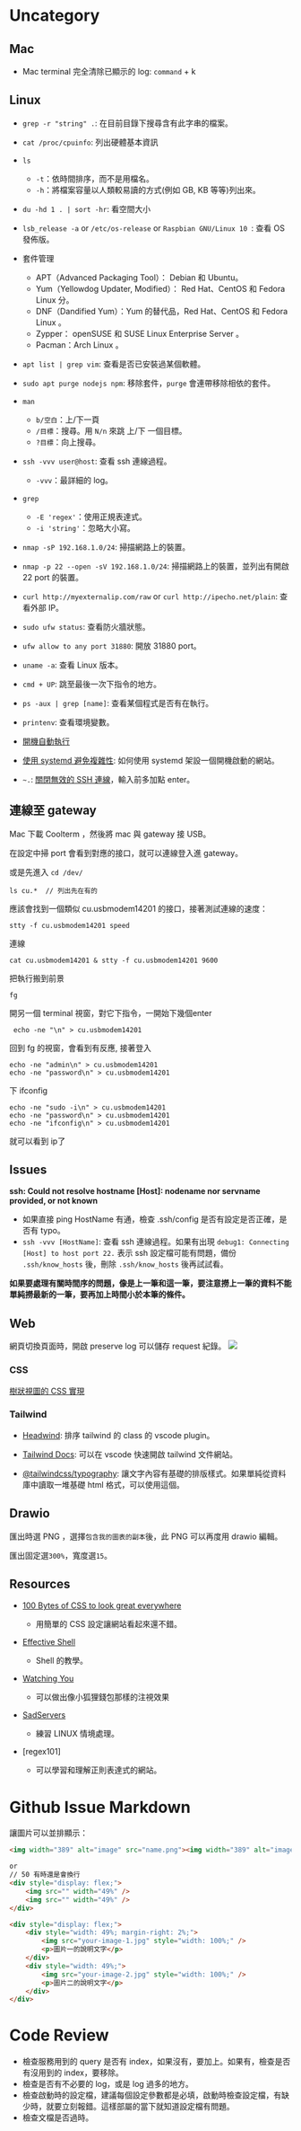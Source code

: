 # Uncategory


## Mac

- Mac terminal 完全清除已顯示的 log: `command` + k

## Linux  

- `grep -r "string" .`: 在目前目錄下搜尋含有此字串的檔案。
- `cat /proc/cpuinfo`: 列出硬體基本資訊  
- `ls`
  - `-t`：依時間排序，而不是用檔名。
  - `-h`：將檔案容量以人類較易讀的方式(例如 GB, KB 等等)列出來。
- `du -hd 1 . | sort -hr`: 看空間大小  
- `lsb_release -a` or `/etc/os-release` or `Raspbian GNU/Linux 10 `: 查看 OS 發佈版。  
- 套件管理  
  - APT（Advanced Packaging Tool）： Debian 和 Ubuntu。  
  - Yum（Yellowdog Updater, Modified）： Red Hat、CentOS 和 Fedora Linux 分。  
  - DNF（Dandified Yum）：Yum 的替代品，Red Hat、CentOS 和 Fedora Linux 。  
  - Zypper： openSUSE 和 SUSE Linux Enterprise Server 。  
  - Pacman：Arch Linux 。  
- `apt list | grep vim`: 查看是否已安裝過某個軟體。  
- `sudo apt purge nodejs npm`: 移除套件，`purge` 會連帶移除相依的套件。  
- `man`  
  - `b/空白`：上/下一頁  
  - `/目標`：搜尋。用 `N/n` 來跳 上/下 一個目標。  
  - `?目標`：向上搜尋。
- `ssh -vvv user@host`: 查看 ssh 連線過程。
  - `-vvv`：最詳細的 log。
- `grep`
  - `-E 'regex'`：使用正規表達式。
  - `-i 'string'`：忽略大小寫。
- `nmap -sP 192.168.1.0/24`: 掃描網路上的裝置。
- `nmap -p 22 --open -sV 192.168.1.0/24`: 掃描網路上的裝置，並列出有開啟 22 port 的裝置。
- `curl http://myexternalip.com/raw` or `curl http://ipecho.net/plain`: 查看外部 IP。
- `sudo ufw status`: 查看防火牆狀態。
- `ufw allow to any port 31880`: 開放 31880 port。
- `uname -a`: 查看 Linux 版本。
- `cmd + UP`: 跳至最後一次下指令的地方。
- `ps -aux | grep [name]`: 查看某個程式是否有在執行。
- `printenv`: 查看環境變數。
- [開機自動執行](https://blog.twshop.asia/ubuntu-18-04-%E9%96%8B%E6%A9%9F%E8%87%AA%E5%8B%95%E5%9F%B7%E8%A1%8C%E7%A8%8B%E5%BC%8F/)
- [使用 systemd 避免複雜性](https://mgdm.net/weblog/systemd/): 如何使用 systemd 架設一個開機啟動的網站。

- `~.`: [關閉無效的 SSH 連線](https://davidisaksson.dev/posts/closing-stale-ssh-connections/)，輸入前多加點 enter。

## 連線至 gateway

Mac 下載 Coolterm ，然後將 mac 與 gateway 接 USB。

在設定中掃 port 會看到對應的接口，就可以連線登入進 gateway。

或是先進入 `cd /dev/`
```
ls cu.*  // 列出先在有的
```
應該會找到一個類似 cu.usbmodem14201 的接口，接著測試連線的速度：

```
stty -f cu.usbmodem14201 speed
```

連線

```
cat cu.usbmodem14201 & stty -f cu.usbmodem14201 9600
```

把執行搬到前景

```
fg
```

開另一個 terminal 視窗，對它下指令，一開始下幾個enter

```
 echo -ne "\n" > cu.usbmodem14201
```

回到 fg 的視窗，會看到有反應, 接著登入

```
echo -ne "admin\n" > cu.usbmodem14201
echo -ne "password\n" > cu.usbmodem14201
```

下 ifconfig

```
echo -ne "sudo -i\n" > cu.usbmodem14201
echo -ne "password\n" > cu.usbmodem14201
echo -ne "ifconfig\n" > cu.usbmodem14201
```

就可以看到 ip了

## Issues

**ssh: Could not resolve hostname [Host]: nodename nor servname provided, or not known**

- 如果直接 ping HostName 有通，檢查 .ssh/config 是否有設定是否正確，是否有 typo。
- `ssh -vvv [HostName]`: 查看 ssh 連線過程。如果有出現 `debug1: Connecting [Host] to host port 22.` 表示 ssh 設定檔可能有問題，備份 `.ssh/know_hosts` 後，刪除 `.ssh/know_hosts` 後再試試看。

**如果要處理有關時間序的問題，像是上一筆和這一筆，要注意撈上一筆的資料不能單純撈最新的一筆，要再加上時間小於本筆的條件。**

## Web

網頁切換頁面時，開啟 preserve log 可以儲存 request 紀錄。
![](assets/web-chrome-preserve-log.png)

### CSS

[樹狀視圖的 CSS 實現](https://iamkate.com/code/tree-views/)

### Tailwind

- [Headwind](https://marketplace.visualstudio.com/items?itemName=heybourn.headwind): 排序 tailwind 的 class 的 vscode plugin。

- [Tailwind Docs](https://marketplace.visualstudio.com/items?itemName=austenc.tailwind-docs): 可以在 vscode 快速開啟 tailwind 文件網站。

- [@tailwindcss/typography](https://tailwindcss.com/docs/typography-plugin): 讓文字內容有基礎的排版樣式。如果單純從資料庫中讀取一堆基礎 html 格式，可以使用這個。

## Drawio

匯出時選 PNG ，選擇`包含我的圖表的副本`後，此 PNG 可以再度用 drawio 編輯。

匯出固定選`300%`，寬度選`15`。　

## Resources
- [100 Bytes of CSS to look great everywhere](https://www.swyx.io/css-100-bytes)
  - 用簡單的 CSS 設定讓網站看起來還不錯。
- [Effective Shell](https://effective-shell.com/)
  - Shell 的教學。
- [Watching You](https://github.com/jj811208/watching-you)
  - 可以做出像小狐狸錢包那樣的注視效果

- [SadServers](https://sadservers.com/scenarios)
   - 練習 LINUX 情境處理。

- [regex101]
    - 可以學習和理解正則表達式的網站。

# Github Issue Markdown

讓圖片可以並排顯示：

```md
<img width="389" alt="image" src="name.png"><img width="389" alt="image" src="name2.jpg">

or
// 50 有時還是會換行
<div style="display: flex;">
    <img src="" width="49%" />
    <img src="" width="49%" />
</div>

<div style="display: flex;">
    <div style="width: 49%; margin-right: 2%;">
        <img src="your-image-1.jpg" style="width: 100%;" />
        <p>圖片一的說明文字</p>
    </div>
    <div style="width: 49%;">
        <img src="your-image-2.jpg" style="width: 100%;" />
        <p>圖片二的說明文字</p>
    </div>
</div>
```

# Code Review

- 檢查服務用到的 query 是否有 index，如果沒有，要加上。如果有，檢查是否有沒用到的 index，要移除。
- 檢查是否有不必要的 log，或是 log 過多的地方。
- 檢查啟動時的設定檔，建議每個設定參數都是必填，啟動時檢查設定檔，有缺少時，就要立刻報錯。這樣部屬的當下就知道設定檔有問題。
- 檢查文檔是否過時。